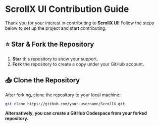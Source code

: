 # ScrollX UI Contribution Guide  

Thank you for your interest in contributing to **ScrollX UI**! Follow the steps below to set up the project and start contributing.  

## ⭐ Star & Fork the Repository  

1. **Star** this repository to show your support.  
2. **Fork** the repository to create a copy under your GitHub account.  

## 📥 Clone the Repository  

After forking, clone the repository to your local machine:  

```sh
git clone https://github.com/your-username/ScrollX.git
```
**Alternatively, you can create a GitHub Codespace from your forked repository.**
